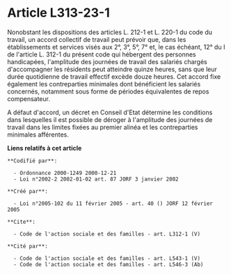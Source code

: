 # Article L313-23-1

Nonobstant les dispositions des articles L. 212-1 et L. 220-1 du code du travail, un accord collectif de travail peut prévoir
que, dans les établissements et services visés aux 2°, 3°, 5°, 7° et, le cas échéant, 12° du I de l'article L. 312-1 du
présent code qui hébergent des personnes handicapées, l'amplitude des journées de travail des salariés chargés d'accompagner
les résidents peut atteindre quinze heures, sans que leur durée quotidienne de travail effectif excède douze heures. Cet
accord fixe également les contreparties minimales dont bénéficient les salariés concernés, notamment sous forme de périodes
équivalentes de repos compensateur. 

A défaut d'accord, un décret en Conseil d'Etat détermine les conditions dans lesquelles il est possible de déroger à
l'amplitude des journées de travail dans les limites fixées au premier alinéa et les contreparties minimales afférentes.

**Liens relatifs à cet article**

	**Codifié par**:

	  - Ordonnance 2000-1249 2000-12-21
	  - Loi n°2002-2 2002-01-02 art. 87 JORF 3 janvier 2002

	**Créé par**:

	  - Loi n°2005-102 du 11 février 2005 - art. 40 () JORF 12 février 2005

	**Cite**:

	  - Code de l'action sociale et des familles - art. L312-1 (V)

	**Cité par**:

	  - Code de l'action sociale et des familles - art. L543-1 (V)
	  - Code de l'action sociale et des familles - art. L546-3 (Ab)
